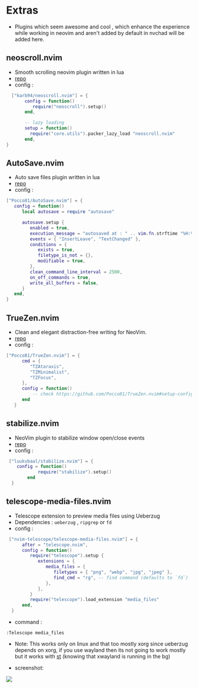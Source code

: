 # Extras

- Plugins which seem awesome and cool , which enhance the experience while working in neovim and aren't added by default in nvchad will be added here.

## neoscroll.nvim

- Smooth scrolling neovim plugin written in lua
- [repo](https://github.com/karb94/neoscroll.nvim)
- config :

```lua
  ["karb94/neoscroll.nvim"] = {
       config = function()
          require("neoscroll").setup()
       end,

       -- lazy loading
       setup = function()
         require("core.utils").packer_lazy_load "neoscroll.nvim"
       end,
}
```

## AutoSave.nvim

- Auto save files plugin written in lua
- [repo](https://github.com/Pocco81/AutoSave.nvim)
- config :

```lua
["Pocco81/AutoSave.nvim"] = {
   config = function()
      local autosave = require "autosave"

      autosave.setup {
         enabled = true,
         execution_message = "autosaved at : " .. vim.fn.strftime "%H:%M:%S",
         events = { "InsertLeave", "TextChanged" },
         conditions = {
            exists = true,
            filetype_is_not = {},
            modifiable = true,
         },
         clean_command_line_interval = 2500,
         on_off_commands = true,
         write_all_buffers = false,
      }
   end,
}
```

## TrueZen.nvim

- Clean and elegant distraction-free writing for NeoVim.
- [repo](https://github.com/Pocco81/TrueZen.nvim)
- config :

```lua
["Pocco81/TrueZen.nvim"] = {
      cmd = {
         "TZAtaraxis",
         "TZMinimalist",
         "TZFocus",
      },
      config = function()
          -- check https://github.com/Pocco81/TrueZen.nvim#setup-configuration (init.lua version)
      end
   }
```

## stabilize.nvim

- NeoVim plugin to stabilize window open/close events
- [repo](https://github.com/luukvbaal/stabilize.nvim)
- config : 

```lua
 ["luukvbaal/stabilize.nvim"] = {
	config = function() 
            require("stabilize").setup()
        end
  }
```

## telescope-media-files.nvim

- Telescope extension to preview media files using Ueberzug
- Dependencies : `ueberzug` , `ripgrep` or `fd`
- config : 

```lua
 ["nvim-telescope/telescope-media-files.nvim"] = {
      after = "telescope.nvim",
      config = function()
         require("telescope").setup {
            extensions = {
               media_files = {
                  filetypes = { "png", "webp", "jpg", "jpeg" },
                  find_cmd = "rg", -- find command (defaults to `fd`)
               },
            },
         }
         require("telescope").load_extension "media_files"
      end,
  }
```

- command : 

```vim
:Telescope media_files 
```
- Note: This works only on linux and that too mostly xorg since ueberzug depends on xorg, if you use wayland then its not going to work mostly but it works with [st](https://github.com/siduck/st) (knowing that xwayland is running in the bg) 

- screenshot: 

<img src="https://raw.githubusercontent.com/siduck/dotfiles/all/rice%20flex/telmedia.png"/>
